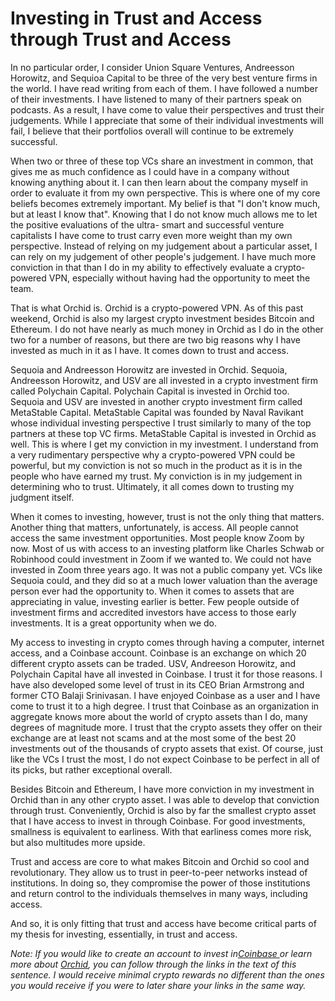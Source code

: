 # Investing in Trust and Access through Trust and Access

In no particular order, I consider Union Square Ventures, Andreesson Horowitz, and Sequioa Capital to be three of the very best venture firms in the world. I have read writing from each of them. I have followed a number of their investments. I have listened to many of their partners speak on podcasts. As a result, I have come to value their perspectives and trust their judgements. While I appreciate that some of their individual investments will fail, I believe that their portfolios overall will continue to be extremely successful.

When two or three of these top VCs share an investment in common, that gives me as much confidence as I could have in a company without knowing anything about it. I can then learn about the company myself in order to evaluate it from my own perspective. This is where one of my core beliefs becomes extremely important. My belief is that "I don't know much, but at least I know that". Knowing that I do not know much allows me to let the positive evaluations of the ultra- smart and successful venture capitalists I have come to trust carry even more weight than my own perspective. Instead of relying on my judgement about a particular asset, I can rely on my judgement of other people's judgement. I have much more conviction in that than I do in my ability to effectively evaluate a crypto-powered VPN, especially without having had the opportunity to meet the team.

That is what Orchid is. Orchid is a crypto-powered VPN. As of this past weekend, Orchid is also my largest crypto investment besides Bitcoin and Ethereum. I do not have nearly as much money in Orchid as I do in the other two for a number of reasons, but there are two big reasons why I have invested as much in it as I have. It comes down to trust and access.

Sequoia and Andreesson Horowitz are invested in Orchid. Sequoia, Andreesson Horowitz, and USV are all invested in a crypto investment firm called Polychain Capital. Polychain Capital is invested in Orchid too. Sequoia and USV are invested in another crypto investment firm called MetaStable Capital. MetaStable Capital was founded by Naval Ravikant whose individual investing perspective I trust similarly to many of the top partners at these top VC firms. MetaStable Capital is invested in Orchid as well. This is where I get my conviction in my investment. I understand from a very rudimentary perspective why a crypto-powered VPN could be powerful, but my conviction is not so much in the product as it is in the people who have earned my trust. My conviction is in my judgement in determining who to trust. Ultimately, it all comes down to trusting my judgment itself.

When it comes to investing, however, trust is not the only thing that matters. Another thing that matters, unfortunately, is access. All people cannot access the same investment opportunities. Most people know Zoom by now. Most of us with access to an investing platform like Charles Schwab or Robinhood could investment in Zoom if we wanted to. We could not have invested in Zoom three years ago. It was not a public company yet. VCs like Sequoia could, and they did so at a much lower valuation than the average person ever had the opportunity to. When it comes to assets that are appreciating in value, investing earlier is better. Few people outside of investment firms and accredited investors have access to those early investments. It is a great opportunity when we do.

My access to investing in crypto comes through having a computer, internet access, and a Coinbase account. Coinbase is an exchange on which 20 different crypto assets can be traded. USV, Andreeson Horowitz, and Polychain Capital have all invested in Coinbase. I trust it for those reasons. I have also developed some level of trust in its CEO Brian Armstrong and former CTO Balaji Srinivasan. I have enjoyed Coinbase as a user and I have come to trust it to a high degree. I trust that Coinbase as an organization in aggregate knows more about the world of crypto assets than I do, many degrees of magnitude more. I trust that the crypto assets they offer on their exchange are at least not scams and at the most some of the best 20 investments out of the thousands of crypto assets that exist. Of course, just like the VCs I trust the most, I do not expect Coinbase to be perfect in all of its picks, but rather exceptional overall.

Besides Bitcoin and Ethereum, I have more conviction in my investment in Orchid than in any other crypto asset. I was able to develop that conviction through trust. Conveniently, Orchid is also by far the smallest crypto asset that I have access to invest in through Coinbase. For good investments, smallness is equivalent to earliness. With that earliness comes more risk, but also multitudes more upside.

Trust and access are core to what makes Bitcoin and Orchid so cool and revolutionary. They allow us to trust in peer-to-peer networks instead of institutions. In doing so, they compromise the power of those institutions and return control to the individuals themselves in many ways, including access.

And so, it is only fitting that trust and access have become critical parts of my thesis for investing, essentially, in trust and access.

_Note: If you would like to create an account to invest in[Coinbase ](https://www.coinbase.com/join/aronwa_0)or learn more about [Orchid](https://coinbase.com/earn/oxt/invite/s5w3704y), you can follow through the links in the text of this sentence. I would receive minimal crypto rewards no different than the ones you would receive if you were to later share your links in the same way._
